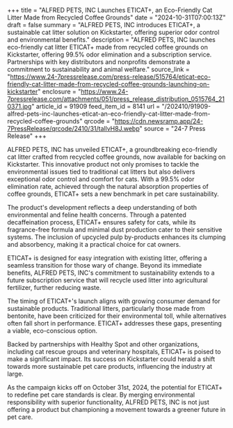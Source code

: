 +++
title = "ALFRED PETS, INC Launches ETICAT+, an Eco-Friendly Cat Litter Made from Recycled Coffee Grounds"
date = "2024-10-31T07:00:13Z"
draft = false
summary = "ALFRED PETS, INC introduces ETICAT+, a sustainable cat litter solution on Kickstarter, offering superior odor control and environmental benefits."
description = "ALFRED PETS, INC launches eco-friendly cat litter ETICAT+ made from recycled coffee grounds on Kickstarter, offering 99.5% odor elimination and a subscription service. Partnerships with key distributors and nonprofits demonstrate a commitment to sustainability and animal welfare."
source_link = "https://www.24-7pressrelease.com/press-release/515764/eticat-eco-friendly-cat-litter-made-from-recycled-coffee-grounds-launching-on-kickstarter"
enclosure = "https://www.24-7pressrelease.com/attachments/051/press_release_distribution_0515764_210371.jpg"
article_id = 91909
feed_item_id = 8141
url = "/202410/91909-alfred-pets-inc-launches-eticat-an-eco-friendly-cat-litter-made-from-recycled-coffee-grounds"
qrcode = "https://cdn.newsramp.app/24-7PressRelease/qrcode/2410/31/tallvH8J.webp"
source = "24-7 Press Release"
+++

<p>ALFRED PETS, INC has unveiled ETICAT+, a groundbreaking eco-friendly cat litter crafted from recycled coffee grounds, now available for backing on Kickstarter. This innovative product not only promises to tackle the environmental issues tied to traditional cat litters but also delivers exceptional odor control and comfort for cats. With a 99.5% odor elimination rate, achieved through the natural absorption properties of coffee grounds, ETICAT+ sets a new benchmark in pet care sustainability.</p><p>The product's development reflects a deep understanding of both environmental and feline health concerns. Through a patented decaffeination process, ETICAT+ ensures safety for cats, while its fragrance-free formula and minimal dust production cater to their sensitive systems. The inclusion of upcycled pulp by-products enhances its clumping and absorbency, making it a practical choice for cat owners.</p><p>ETICAT+ is designed for easy integration with existing litter, offering a seamless transition for those wary of change. Beyond its immediate benefits, ALFRED PETS, INC's commitment to sustainability extends to a future subscription service that will recycle used litter into agricultural fertilizer, further reducing waste.</p><p>The timing of ETICAT+'s launch aligns with growing consumer demand for sustainable products. Traditional litters, particularly those made from bentonite, have been criticized for their environmental toll, while alternatives often fall short in performance. ETICAT+ addresses these gaps, presenting a viable, eco-conscious option.</p><p>Backed by partnerships with Healthy Spot and other organizations, including cat rescue groups and veterinary hospitals, ETICAT+ is poised to make a significant impact. Its success on Kickstarter could herald a shift towards more sustainable pet care products, influencing the industry at large.</p><p>As the campaign kicks off on October 31st, 2024, the potential for ETICAT+ to redefine pet care standards is clear. By merging environmental responsibility with superior functionality, ALFRED PETS, INC is not just offering a product but championing a movement towards a greener future in pet care.</p>